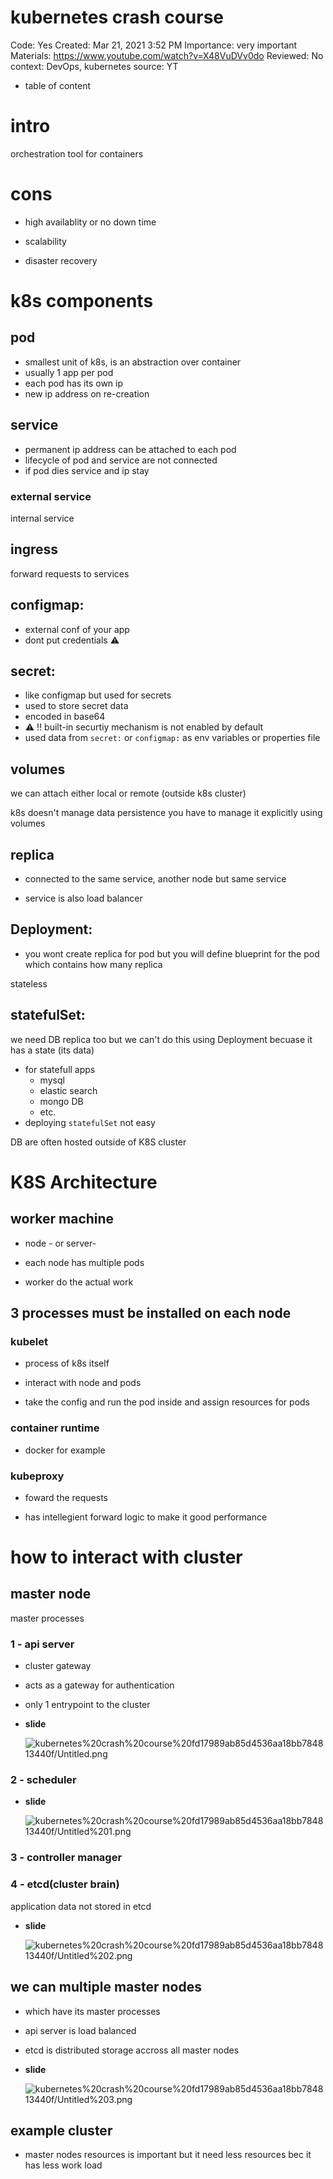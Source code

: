 # kubernetes crash course

Code: Yes
Created: Mar 21, 2021 3:52 PM
Importance: very important
Materials: https://www.youtube.com/watch?v=X48VuDVv0do
Reviewed: No
context: DevOps, kubernetes
source: YT

- table of content

# intro

orchestration tool for containers

# cons

- high availablity or no down time

- scalability

- disaster recovery

# k8s components

## pod

- smallest unit of k8s, is an abstraction over container
- usually 1 app per pod
- each pod has its own ip
- new ip address on re-creation

## service

- permanent ip address can be attached to each pod
- lifecycle of pod and service are not connected
- if pod dies service and ip stay

### external service

internal service

## ingress

forward requests to services

## configmap:

- external conf of your app
- dont put credentials ⚠️

## secret:

- like configmap but used for secrets
- used to store secret data
- encoded in base64
- ⚠️ ‼️ built-in securtiy mechanism is not enabled by default
- used data from `secret:` or `configmap:` as env variables or properties file

## volumes

we can attach either local or remote (outside k8s cluster)

k8s doesn't manage data persistence you have to manage it explicitly using volumes

## replica

- connected to the same service, another node but same service

- service is also load balancer

## Deployment:

- you wont create replica for pod but you will define blueprint for the pod which contains how many replica

stateless

## statefulSet:

we need DB replica too 
but we can't do this using Deployment becuase it has a state (its data)

- for statefull apps
    - mysql
    - elastic search
    - mongo DB
    - etc.
- deploying `statefulSet` not easy

DB are often hosted outside of K8S cluster

# K8S Architecture

## worker machine

- node - or server-

- each node has multiple pods

- worker do the actual work

## 3 processes must be installed on each node

### kubelet

- process of k8s itself

- interact with node and pods

- take the config and run the pod inside and assign resources for pods

### container runtime

- docker for example

### kubeproxy

- foward the requests

- has intellegient forward logic to make it good performance

# how to interact with cluster

## master node

master processes 

### 1 - api server

- cluster gateway

- acts as a gateway for authentication

- only 1 entrypoint to the cluster
- **slide**

    ![kubernetes%20crash%20course%20fd17989ab85d4536aa18bb784813440f/Untitled.png](kubernetes%20crash%20course%20fd17989ab85d4536aa18bb784813440f/Untitled.png)

### 2 - scheduler

- **slide**

    ![kubernetes%20crash%20course%20fd17989ab85d4536aa18bb784813440f/Untitled%201.png](kubernetes%20crash%20course%20fd17989ab85d4536aa18bb784813440f/Untitled%201.png)

### 3 - controller manager

### 4 - etcd(cluster brain)

application data not stored in etcd 

- **slide**

    ![kubernetes%20crash%20course%20fd17989ab85d4536aa18bb784813440f/Untitled%202.png](kubernetes%20crash%20course%20fd17989ab85d4536aa18bb784813440f/Untitled%202.png)

## we can multiple master nodes

- which have its master processes

- api server is load balanced

- etcd is distributed storage accross all master nodes
- **slide**

    ![kubernetes%20crash%20course%20fd17989ab85d4536aa18bb784813440f/Untitled%203.png](kubernetes%20crash%20course%20fd17989ab85d4536aa18bb784813440f/Untitled%203.png)

## example cluster

- master nodes resources is important but it need less resources bec it has less work load
